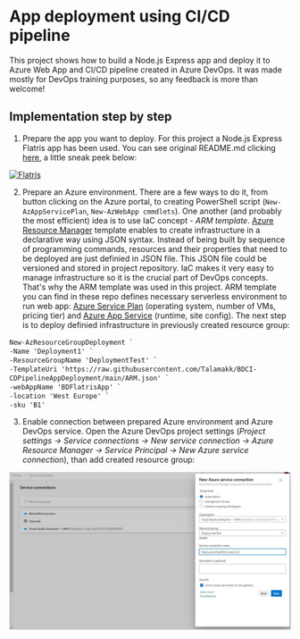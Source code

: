 # App deployment using CI/CD pipeline
This project shows how to build a Node.js Express app and deploy it to Azure Web App and CI/CD pipeline created in Azure DevOps. It was made mostly for DevOps training purposes, so any feedback is more than welcome!
## Implementation step by step
1. Prepare the app you want to deploy. For this project a Node.js Express Flatris app has been used. You can see original README.md clicking [here](https://github.com/skidding/flatris), a little sneak peek below:

[![Flatris](https://github.com/Talamakk/BDCI-CDPipelineAppDeployment/blob/main/Flatris-LAB/flatris.gif)](https://flatris.space/)

2. Prepare an Azure environment. There are a few ways to do it, from button clicking on the Azure portal, to creating PowerShell script (`New-AzAppServicePlan`, `New-AzWebApp cmmdlets`). One another (and probably the most efficient) idea is to use IaC concept - *ARM template*. [Azure Resource Manager](https://learn.microsoft.com/en-us/azure/azure-resource-manager/templates/overview) template enables to create infrastructure in a declarative way using JSON syntax. Instead of being built by sequence of programming commands, resources and their properties that need to be deployed are just definied in JSON file. This JSON file could be versioned and stored in project repository. IaC makes it very easy to manage infrastructure so it is the crucial part of DevOps concepts. That's why the ARM template was used in this project. ARM template you can find in these repo defines necessary serverless environment to run web app: [Azure Service Plan](https://learn.microsoft.com/en-us/azure/app-service/overview-hosting-plans) (operating system, number of VMs, pricing tier) and [Azure App Service](https://learn.microsoft.com/en-us/azure/app-service/overview-hosting-plans) (runtime, site config). The next step is to deploy definied infrastructure in previously created resource group:
```
New-AzResourceGroupDeployment `
-Name 'Deployment1' `
-ResourceGroupName 'DeploymentTest' `
-TemplateUri 'https://raw.githubusercontent.com/Talamakk/BDCI-CDPipelineAppDeployment/main/ARM.json' `
-webAppName 'BDFlatrisApp' `
-location 'West Europe' `
-sku 'B1'
```

3. Enable connection between prepared Azure environment and Azure DevOps service. Open the Azure DevOps project settings (*Project settings -> Service connections -> New service connection -> Azure Resource Manager -> Service Principal -> New Azure service connection*), than add created resource group:

<img src="https://github.com/Talamakk/BDCI-CDPipelineAppDeployment/blob/main/Images/1.JPG">





